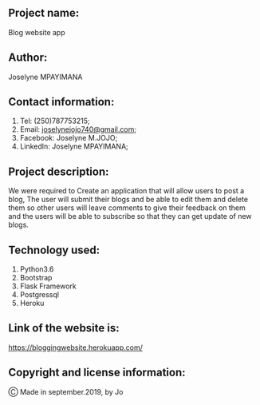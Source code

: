 ## Project name:

Blog website app

## Author:

Joselyne MPAYIMANA

## Contact information:

1. Tel: (250)787753215;
2. Email: joselynejojo740@gmail.com;
3. Facebook: Joselyne M.JOJO;
4. LinkedIn: Joselyne MPAYIMANA;

## Project description:

 We were required to Create an application that will allow users to post a blog, The user will submit their blogs and be able to edit them and delete them so other users will leave comments to give their feedback on them and the users will be able to subscribe so that they can get update of new blogs.

 ## Technology used:

 1. Python3.6
 2. Bootstrap
 3. Flask Framework
 4. Postgressql
 5. Heroku

 ## Link of the website is:

 https://bloggingwebsite.herokuapp.com/

 ## Copyright and license information:

 &#9400; Made in september.2019, by Jo



